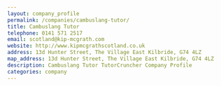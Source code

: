 ```yaml
---
layout: company_profile
permalink: /companies/cambuslang-tutor/
title: Cambuslang Tutor
telephone: 0141 571 2517
email: scotland@kip-mcgrath.com
website: http://www.kipmcgrathscotland.co.uk
address: 13d Hunter Street, The Village East Kilbride, G74 4LZ
map_address: 13d Hunter Street, The Village East Kilbride, G74 4LZ
description: Cambuslang Tutor TutorCruncher Company Profile
categories: company
---
```


